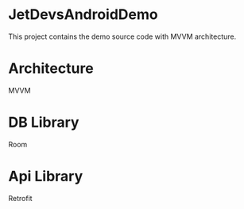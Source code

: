 # JetDevsAndroidDemo
This project contains the demo source code with MVVM architecture.

# Architecture 
MVVM
# DB Library
Room 
# Api Library
Retrofit



